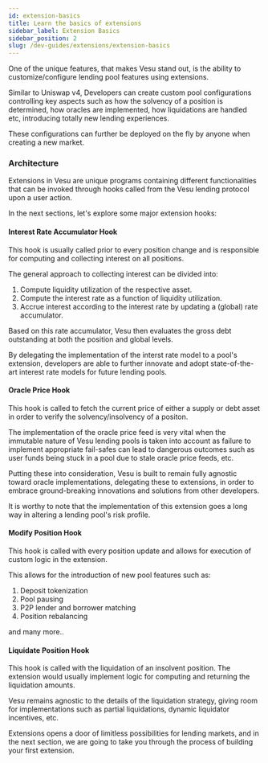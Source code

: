 ```yaml
---
id: extension-basics
title: Learn the basics of extensions
sidebar_label: Extension Basics
sidebar_position: 2
slug: /dev-guides/extensions/extension-basics
---
```


One of the unique features, that makes Vesu stand out, is the ability to customize/configure lending pool features using extensions.

Similar to Uniswap v4, Developers can create custom pool configurations controlling key aspects such as how the solvency of a position is determined, how oracles are implemented, how liquidations are handled etc, introducing totally new lending experiences.

These configurations can further be deployed on the fly by anyone when creating a new market.

### Architecture

Extensions in Vesu are unique programs containing different functionalities that can be invoked through hooks called from the Vesu lending protocol upon a user action.

In the next sections, let's explore some major extension hooks:

#### Interest Rate Accumulator Hook
This hook is usually called prior to every position change and is responsible for computing and collecting interest on all positions.

The general approach to collecting interest can be divided into:
1. Compute liquidity utilization of the respective asset.
2. Compute the interest rate as a function of liquidity utilization.
3. Accrue interest according to the interest rate by updating a (global) rate accumulator.

Based on this rate accumulator, Vesu then evaluates the gross debt outstanding at both the position and global levels.

By delegating the implementation of the interst rate model to a pool's extension, developers are able to further innovate and adopt state-of-the-art interest rate models for future lending pools.

#### Oracle Price Hook
This hook is called to fetch the current price of either a supply or debt asset in order to verify the solvency/insolvency of a positon.

The implementation of the oracle price feed is very vital when the immutable nature of Vesu lending pools is taken into account as failure to implement appropriate fail-safes can lead to dangerous outcomes such as user funds being stuck in a pool due to stale oracle price feeds, etc.

Putting these into consideration, Vesu is built to remain fully agnostic toward oracle implementations, delegating these to extensions, in order to embrace ground-breaking innovations and solutions from other developers.

It is worthy to note that the implementation of this extension goes a long way in altering a lending pool's risk profile.

#### Modify Position Hook
This hook is called with every position update and allows for execution of custom logic in the extension.

This allows for the introduction of new pool features such as:
1. Deposit tokenization
2. Pool pausing
3. P2P lender and borrower matching
4. Position rebalancing

and many more..

#### Liquidate Position Hook
This hook is called with the liquidation of an insolvent position. The extension would usually implement logic for computing and returning the liquidation amounts.

Vesu remains agnostic to the details of the liquidation strategy, giving room for implementations such as partial liquidations, dynamic liquidator incentives, etc.

Extensions opens a door of limitless possibilities for lending markets, and in the next section, we are going to take you through the process of building your first extension.